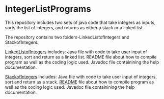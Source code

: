 # IntegerListPrograms
This repository includes two sets of java code that take integers as inputs, sorts the list of integers, and returns as either a stack or a linked list.

The repository contains two folders-LinkedListofIntegers and StackofIntegers.

[LinkedListofIntegers](/LinkedListofIntegers/) includes:
  Java file with code to take user input of integers, sort and return as a linked list.
  README file about how to compile program as well as the coding logic used.
  Javadoc file containining the help documentation.

[StackofIntegers](/StackofIntegers/) includes:
  Java file with code to take user input of integers, sort and return as a stack.
  [README](/StackofIntegers/README.txt/) file about how to compile program as well as the coding logic used.
  Javadoc file containining the help documentation.

